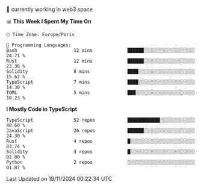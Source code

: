 🔭 currently working in web3 space

<!--START_SECTION:waka-->
📊 **This Week I Spent My Time On** 

```text
🕑︎ Time Zone: Europe/Paris

💬 Programming Languages: 
Bash                     12 mins             ██████░░░░░░░░░░░░░░░░░░░   24.71 % 
Rust                     12 mins             ██████░░░░░░░░░░░░░░░░░░░   23.38 % 
Solidity                 8 mins              ████░░░░░░░░░░░░░░░░░░░░░   15.62 % 
TypeScript               7 mins              ████░░░░░░░░░░░░░░░░░░░░░   14.30 % 
TOML                     5 mins              ███░░░░░░░░░░░░░░░░░░░░░░   10.23 % 
```

**I Mostly Code in TypeScript** 

```text
TypeScript               52 repos            ████████████░░░░░░░░░░░░░   48.60 % 
JavaScript               26 repos            ██████░░░░░░░░░░░░░░░░░░░   24.30 % 
Rust                     4 repos             █░░░░░░░░░░░░░░░░░░░░░░░░   03.74 % 
Solidity                 3 repos             █░░░░░░░░░░░░░░░░░░░░░░░░   02.80 % 
Python                   2 repos             ░░░░░░░░░░░░░░░░░░░░░░░░░   01.87 % 
```




 Last Updated on 19/11/2024 00:22:34 UTC
<!--END_SECTION:waka-->
